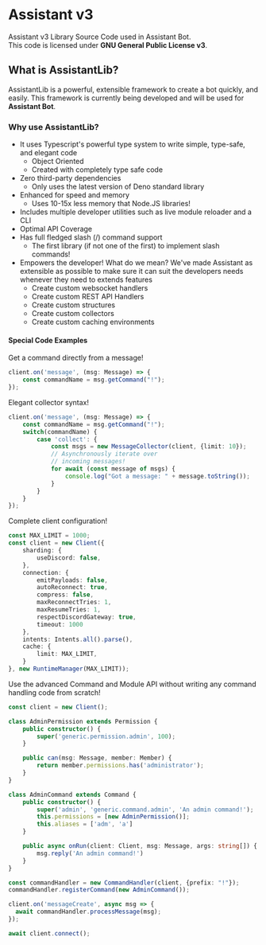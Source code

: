 # Assistant v3

Assistant v3 Library Source Code used in Assistant Bot. <br />
This code is licensed under **GNU General Public License v3**.


## What is AssistantLib?
AssistantLib is a powerful, extensible framework to create a bot quickly, and easily.
This framework is currently being developed and will be used for **Assistant Bot**.

### Why use AssistantLib?
- It uses Typescript's powerful type system to write simple, type-safe, and elegant code
	- Object Oriented
	- Created with completely type safe code
- Zero third-party dependencies
	- Only uses the latest version of Deno standard library
- Enhanced for speed and memory
	- Uses 10-15x less memory that Node.JS libraries!
- Includes multiple developer utilities such as live module reloader and a CLI
- Optimal API Coverage
- Has full fledged slash (/) command support
	- The first library (if not one of the first) to implement slash commands!
- Empowers the developer! What do we mean? We've made Assistant as extensible as possible to make sure it can suit the developers needs whenever they need to extends features
	- Create custom websocket handlers
	- Create custom REST API Handlers
	- Create custom structures
	- Create custom collectors
	- Create custom caching environments

#### Special Code Examples

Get a command directly from a message!
```ts
client.on('message', (msg: Message) => {
	const commandName = msg.getCommand("!");
});
```

Elegant collector syntax!
```ts
client.on('message', (msg: Message) => {
	const commandName = msg.getCommand("!");
	switch(commandName) {
		case 'collect': {
			const msgs = new MessageCollector(client, {limit: 10});
			// Asynchronously iterate over
			// incoming messages!
			for await (const message of msgs) {
				console.log("Got a message: " + message.toString());
			}
		}
	}
});

```

Complete client configuration!
```ts
const MAX_LIMIT = 1000;
const client = new Client({
	sharding: {
		useDiscord: false,
	},
	connection: {
		emitPayloads: false,
		autoReconnect: true,
		compress: false,
		maxReconnectTries: 1,
		maxResumeTries: 1,
		respectDiscordGateway: true,
		timeout: 1000
	},
	intents: Intents.all().parse(),
	cache: {
		limit: MAX_LIMIT,
	}
}, new RuntimeManager(MAX_LIMIT));
```
<!--
Use the advanced CLI to create project boilerplates in mere milliseconds
```ps1
deno install -A -f -n ast https://raw.githubusercontent.com/Assistant-Bot/Lib/dev/src/util/cli.ts

# Then use the following to create a boilerplate
ast gen MyEpicBot TOKEN
```
-->
Use the advanced Command and Module API without writing any command handling code from scratch!
```ts
const client = new Client();

class AdminPermission extends Permission {
	public constructor() {
		super('generic.permission.admin', 100);
	}

	public can(msg: Message, member: Member) {
		return member.permissions.has('administrator');
	}
}

class AdminCommand extends Command {
	public constructor() {
		super('admin', 'generic.command.admin', 'An admin command!');
		this.permissions = [new AdminPermission()];
		this.aliases = ['adm', 'a']
	}

	public async onRun(client: Client, msg: Message, args: string[]) {
		msg.reply('An admin command!')
	}
}

const commandHandler = new CommandHandler(client, {prefix: "!"});
commandHandler.registerCommand(new AdminCommand());

client.on('messageCreate', async msg => {
  await commandHandler.processMessage(msg);
});

await client.connect();
```
